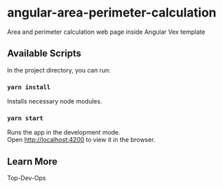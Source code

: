 # angular-area-perimeter-calculation
Area and perimeter calculation web page inside Angular Vex template

## Available Scripts

In the project directory, you can run:

### `yarn install`

Installs necessary node modules.


### `yarn start`

Runs the app in the development mode.<br />
Open [http://localhost:4200](http://localhost:4200) to view it in the browser.


## Learn More

Top-Dev-Ops

